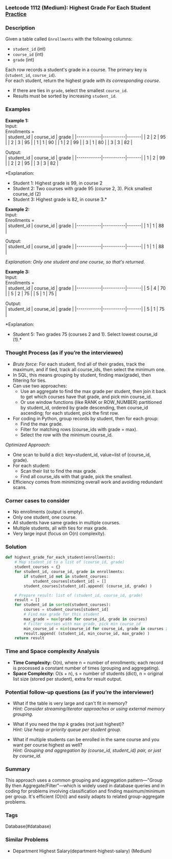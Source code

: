 ### Leetcode 1112 (Medium): Highest Grade For Each Student [Practice](https://leetcode.com/problems/highest-grade-for-each-student)

### Description  
Given a table called `Enrollments` with the following columns:

- `student_id` (int)
- `course_id` (int)
- `grade` (int)

Each row records a student's grade in a course. The primary key is (`student_id`, `course_id`).  
For each student, return the highest grade *with its corresponding course*.  
- If there are ties in `grade`, select the smallest `course_id`.  
- Results must be sorted by increasing `student_id`.

### Examples  

**Example 1:**  
Input:  
Enrollments =  
| student_id | course_id | grade |
|------------|-----------|-------|
|     2      |     2     |  95   |
|     2      |     3     |  95   |
|     1      |     1     |  90   |
|     1      |     2     |  99   |
|     3      |     1     |  80   |
|     3      |     3     |  82   |

Output:  
| student_id | course_id | grade |
|------------|-----------|-------|
|     1      |     2     |  99   |
|     2      |     2     |  95   |
|     3      |     3     |  82   |

*Explanation:  
- Student 1: Highest grade is 99, in course 2  
- Student 2: Two courses with grade 95 (course 2, 3). Pick smallest course_id (2)  
- Student 3: Highest grade is 82, in course 3.*

**Example 2:**  
Input:  
Enrollments =  
| student_id | course_id | grade |
|------------|-----------|-------|
|     1      |     1     |  88   |

Output:  
| student_id | course_id | grade |
|------------|-----------|-------|
|     1      |     1     |  88   |

*Explanation: Only one student and one course, so that's returned.*

**Example 3:**  
Input:  
Enrollments =  
| student_id | course_id | grade |
|------------|-----------|-------|
|     5      |     4     |  70   |
|     5      |     2     |  75   |
|     5      |     1     |  75   |

Output:  
| student_id | course_id | grade |
|------------|-----------|-------|
|     5      |     1     |  75   |

*Explanation:  
- Student 5: Two grades 75 (courses 2 and 1). Select lowest course_id (1).*

### Thought Process (as if you’re the interviewee)  
- *Brute force:* For each student, find all of their grades, track the maximum, and if tied, track all course_ids, then select the minimum one.
- In SQL, this means grouping by student, finding max(grade), then filtering for ties.
- Can use two approaches:
    - Use an aggregate to find the max grade per student, then join it back to get which courses have that grade, and pick min course_id.
    - Or use window functions (like RANK or ROW_NUMBER) partitioned by student_id, ordered by grade descending, then course_id ascending; for each student, pick the first row.
- For coding in Python, group records by student, then for each group:
    - Find the max grade.
    - Filter for matching rows (course_ids with grade = max).
    - Select the row with the minimum course_id.

*Optimized Approach*:  
- One scan to build a dict: key=student_id, value=list of (course_id, grade).
- For each student:
    - Scan their list to find the max grade.
    - Find all course_ids with that grade, pick the smallest.
- Efficiency comes from minimizing overall work and avoiding redundant scans.

### Corner cases to consider  
- No enrollments (output is empty).
- Only one student, one course.
- All students have same grades in multiple courses.
- Multiple students, all with ties for max grade.
- Very large input (focus on O(n) complexity).

### Solution

```python
def highest_grade_for_each_student(enrollments):
    # Map student_id to a list of (course_id, grade)
    student_courses = {}
    for student_id, course_id, grade in enrollments:
        if student_id not in student_courses:
            student_courses[student_id] = []
        student_courses[student_id].append( (course_id, grade) )

    # Prepare result: list of (student_id, course_id, grade)
    result = []
    for student_id in sorted(student_courses):
        courses = student_courses[student_id]
        # Find max grade for this student
        max_grade = max(grade for course_id, grade in courses)
        # Filter courses with max grade, pick min course_id
        min_course_id = min(course_id for course_id, grade in courses if grade == max_grade)
        result.append( (student_id, min_course_id, max_grade) )
    return result
```

### Time and Space complexity Analysis  

- **Time Complexity:** O(n), where n = number of enrollments; each record is processed a constant number of times (grouping and aggregating).
- **Space Complexity:** O(s + n), s = number of students (dict), n = original list size (stored per student), extra for result output.

### Potential follow-up questions (as if you’re the interviewer)  

- What if the table is very large and can't fit in memory?  
  *Hint: Consider streaming/iterator approaches or using external memory grouping.*

- What if you need the *top k* grades (not just highest)?  
  *Hint: Use heap or priority queue per student group.*

- What if multiple students can be enrolled in the same course and you want per course highest as well?  
  *Hint: Grouping and aggregation by (course_id, student_id) pair, or just by course_id.*

### Summary
This approach uses a common grouping and aggregation pattern—"Group By then Aggregate/Filter"—which is widely used in database queries and in coding for problems involving classification and finding maximum/minimum per group. It's efficient (O(n)) and easily adapts to related group-aggregate problems.

### Tags
Database(#database)

### Similar Problems
- Department Highest Salary(department-highest-salary) (Medium)